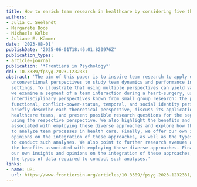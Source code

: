 ```yaml
---
title: How to enrich team research in healthcare by considering five theoretical perspectives
authors:
- Julia C. Seelandt
- Margarete Boos
- Michaela Kolbe
- Juliane E. Kämmer
date: '2023-08-01'
publishDate: '2025-06-01T18:46:01.820976Z'
publication_types:
- article-journal
publication: '*Frontiers in Psychology*'
doi: 10.3389/fpsyg.2023.1232331
abstract: 'The aim of this paper is to inspire team research to apply diverse and
  unconventional perspectives to study team dynamics and performance in healthcare
  settings. To illustrate that using multiple perspectives can yield valuable insights,
  we examine a segment of a team interaction during a heart-surgery, using five distinct
  interdisciplinary perspectives known from small group research: the psychodynamic,
  functional, conflict-power-status, temporal, and social identity perspectives. We
  briefly describe each theoretical perspective, discuss its application to study
  healthcare teams, and present possible research questions for the segment at hand
  using the respective perspective. We also highlight the benefits and challenges
  associated with employing these diverse approaches and explore how they can be integrated
  to analyze team processes in health care. Finally, we offer our own insights and
  opinions on the integration of these approaches, as well as the types of data required
  to conduct such analyses. We also point to further research avenues and highlight
  the benefits associated with employing these diverse approaches. Finally, we offer
  our own insights and opinions on the integration of these approaches, as well as
  the types of data required to conduct such analyses.'
links:
- name: URL
  url: https://www.frontiersin.org/articles/10.3389/fpsyg.2023.1232331/full
---
```

